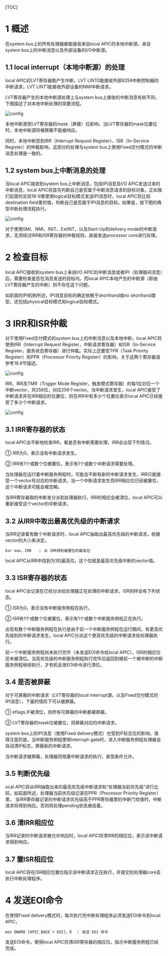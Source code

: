 [TOC]

# 1 概述

在system bus上的所有处理器都能接收来自local APIC的本地中断源，来自system bus上的中断消息以及外部设备的I/O中断源。

## 1.1 local interrupt（本地中断源）的处理

local APIC的LVT寄存器能产生中断，LVT LINT0能接收外部8259中断控制器的中断请求，LVT LINT1能接收外部设备的NMI中断请求。

LVT寄存器产生的本地中断源处理上与system bus上接收的中断消息有些不同，下图描述了对本地中断处理的简要流程。

![config](./images/58.png)

本地中断源受LVT寄存器的mask（屏蔽）位影响，当LVT寄存器的mask位置位时，本地中断源将被屏蔽不能被响应。

同时，本地中断受到IRR（Interrupt Request Register）、ISR（In-Service Register）的仲裁影响，这部分的处理与system bus上使用Fixed交付模式的中断消息处理是一致的。

## 1.2 system bus上中断消息的处理

当local APIC接收到system bus上中断消息，包括IPI消息及I/O APIC发送过来的中断消息，local APIC将首先判断自己是否属于中断消息请求的目标对象，正如我们前面的实验18-9里使用logical目标模式发送IPI消息时，local APIC将比较destination field里的值，判断自己是否属于IPI消息的目标。如果是，按下图的典型中断处理流程执行。

![config](./images/59.png)

对于使用SMI、NMI、INIT、ExtINT，以及Start-Up的delivery mode的中断请求，无须经过IRR和ISR寄存器的仲裁规则，直接发送processor core进行处理。

# 2 检查目标

local APIC接收到system bus上来自I/O APIC的中断消息或者IPI（处理器间消息）后，需要检查是否在消息发送的目标内。而local APIC本地产生的中断源（即由LVT寄存器产生的中断）则不存在这个问题。

如前面的IPI机制所述，IPI消息目标的确定依赖于shorthand或no shorthand类型，还包括physical目标模式和logical目标模式。

# 3 IRR和ISR仲裁

对于使用Fixed交付模式的system bus上的中断消息以及本地中断，local APIC将使用IRR（Interrupt Request Register，中断请求寄存器）和ISR（In-Service Register，服务状态寄存器）进行仲裁。实际上还要受TPR（Task Priority Register）和PPR（Processor Priority Register）的影响，关于这两个寄存器请参考18.9节描述。

![config](./images/60.png)

IRR、IRR及TMR（Trigger Mode Register，触发模式寄存器）的每1位对应一个中断vector，共256位，对应256个vector。当中断请求发生，local APIC接受了中断请求并在IRR相应的位置位，则在IRR中有多少个位置位表示local APIC已经接受了多少个中断请求。

![config](./images/61.png)

## 3.1 IRR寄存器的状态

local APIC会不断地检查IRR，看是否有中断需要处理，IRR会出现下列情况。

① IRR为0，表示没有中断请求发生。

② IRR有1个或数个位被置位，表示有1个或数个中断请求需要处理。

当处理器在运行着中断服务例程时，可能会不断有新的中断请求发生，IRR只能接受一个vector号对应的中断请求。当一个中断请求发生而IRR相应位已经被置位，这个中断请求可能会被忽略。

当IRR寄存器取的中断发分派到处理器执行，IRR的相应会被清位，local APIC可以重新接受这个vector的中断请求。

## 3.2 从IRR中取出最高优先级的中断请求

当IRR记录着有数个中断请求时，local APIC抽取出最高优先级的中断请求，依据vector的大小来决定。

```x86asm
bsr eax，IRR   ； 从 IRR得到被置位的最高位
```

local APIC从IRR中找到为1的最高位，这个位就是最高优先级中断的vector值。

## 3.3 ISR寄存器的状态

local APIC会记录在已经分派给处理器正在处理的中断请求，ISR同样会有下列状态。

① ISR为0，表示没有中断服务例程在执行。

② ISR有1个或数个位被置位，表示有1个或数个中断服务例程正在执行。

出现有数个中断服务例程在执行是由于前一个中断服务例程在运行期间，有更高优先级别的中断请求发生，local APIC分派这个更高优先级的中断请求给处理器执行。

前一个中断服务例程尚未执行完毕（未发送EOI命令给local APIC），ISR的相应位还未被清位。当高优先级的中断服务例程执行完毕后返回到被前一个被中断的中断服务例程继续执行，才有机会发EOI命令进行清位。

## 3.4 是否被屏蔽

对于可屏蔽的中断请求（LVT寄存器的local interrupt源，以及Fixed交付模式的IPI消息），下面的情形下可以被屏蔽。

① eflags.IF被清位，则所有可屏蔽的中断都被屏蔽。

② LVT寄存器的mask位被置位，将屏蔽对应的中断请求。

system bus上的IPI消息（使用Fixed delivery模式）也受到IF标志位的影响。值得注意的是，当中断服务例程使用Interrupt-gate时，进入中断服务例程处理器会自动清IF标志，屏蔽新的中断请求。

当中断请求被屏蔽，处理器将阻塞中断请求的执行，直至条件允许。

## 3.5 判断优先级

ocal APIC将从IRR抽取出来的最高优先级中断请求和“处理器当前优先级”进行比较，如前面所述，处理器当前优先级记录在PPR（Processor Priority Register）里。
当IRR寄存器记录的中断请求优先级高于PPR寄存器里的中断门坎值时，中断请求将得到响应。否则将处理pending状态悬挂着。

## 3.6 清IRR相应位

当IRR记录的中断请求被允许响应时，local APIC将清IRR的相应位，表示该中断请求得到响应。

## 3.7 置ISR相应位

local APIC将在ISR相应位置位指示该中断请求正在执行，并提交到处理器core去执行中断处理程序。

# 4 发送EOI命令

在使用Fixed delivery模式时，每次执行完中断处理程序必须发送EOI命令到local APIC，

```x86asm
mov DWORD [APIC_BASE + EOI]，0  ； 发送 EOI 命令
```
发送EOI命令，使得local APIC将清ISR寄存器的相应位，指示中断服务例程已经完成。